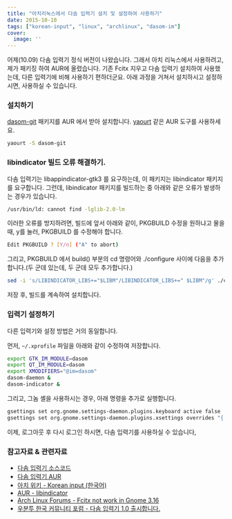 ```yaml
---
title: "아치리눅스에서 다솜 입력기 설치 및 설정하여 사용하기"
date: 2015-10-10
tags: ["korean-input", "linux", "archlinux", "dasom-im"]
cover:
  image: ''
---
```

어제(10.09) 다솜 입력기 정식 버전이 나왔습니다. 그래서 아치 리눅스에서 사용하려고, 제가 패키징 하여 AUR에 올렸습니다.
기존 Fcitx 지우고 다솜 입력기 설치하여 사용했는데, 다른 입력기에 비해 사용하기 편하더군요.
아래 과정을 거쳐서 설치하시고 설정하시면, 사용하실 수 있습니다.

### 설치하기

[dasom-git](https://aur.archlinux.org/packages/dasom-git/) 패키지를 AUR 에서 받아 설치합니다.
[yaourt](https://wiki.archlinux.org/index.php/Yaourt) 같은 AUR 도구를 사용하세요.

```bash
yaourt -S dasom-git
```

### libindicator 빌드 오류 해결하기.
다솜 입력기는 libappindicator-gtk3 를 요구하는데, 이 패키지는 libindicator 패키지를 요구합니다.
그런데, libindicator 패키지를 빌드하는 중 아래와 같은 오류가 발생하는 경우가 있습니다.

```bash
/usr/bin/ld: cannot find -lglib-2.0-lm
```
이러한 오류를 방지하려면, 빌드에 앞서 아래와 같이, PKGBUILD 수정을 원하냐고 물을 때, y를 눌러, PKGBUILD 를 수정해야 합니다.

```bash
Edit PKGBUILD ? [Y/n] ("A" to abort)
```
그리고, PKGBUILD 에서 build() 부분의 cd 명령어와 ./configure 사이에 다음을 추가합니다.(두 군데 있는데, 두 군데 모두 추가합니다.)

```bash
sed -i 's/LIBINDICATOR_LIBS+="$LIBM"/LIBINDICATOR_LIBS+=" $LIBM"/g' ./configure
```
저장 후, 빌드를 계속하여 설치합니다.

### 입력기 설정하기
다른 입력기와 설정 방법은 거의 동일합니다.

먼저, `~/.xprofile` 파일을 아래와 같이 수정하여 저장합니다.

```bash
export GTK_IM_MODULE=dasom
export QT_IM_MODULE=dasom
export XMODIFIERS="@im=dasom"
dasom-daemon &
dasom-indicator &
```

그리고, 그놈 셸을 사용하시는 경우, 아래 명령을 추가로 실행합니다.

```bash
gsettings set org.gnome.settings-daemon.plugins.keyboard active false
gsettings set org.gnome.settings-daemon.plugins.xsettings overrides "{'Gtk/IMModule':<'dasom'>}"
```

이제, 로그아웃 후 다시 로그인 하시면, 다솜 입력기를 사용하실 수 있습니다,

### 참고자료 & 관련자료
- [다솜 입력기 소스코드](https://github.com/cogniti/dasom)
- [다솜 입력기 AUR](https://aur.archlinux.org/packages/dasom-git/)
- [아치 위키 - Korean input (한국어)](https://wiki.archlinux.org/index.php/Korean_input_%28%ED%95%9C%EA%B5%AD%EC%96%B4%29)
- [AUR - libindicator](https://aur.archlinux.org/pkgbase/libindicator/)
- [Arch Linux Forums - Fcitx not work in Gnome 3.16](https://bbs.archlinux.org/viewtopic.php?id=196069)
- [우분투 한국 커뮤니티 포럼 - 다솜 입력기 1.0 출시합니다.](https://forum.ubuntu-kr.org/viewtopic.php?f=6&t=28301)
